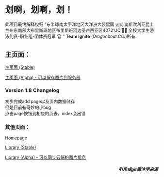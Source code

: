# 划啊，划啊，划！

此项目最终解释权归 “东半球南太平洋地区大洋洲大袋鼠国 🇦🇺 澳斯吹利亚昆士兰州东南部大布里斯班地区布里斯班河边圣卢西亚区4072‘UQ’🏊🏻‍  全校大学生游泳比赛-职业组-团体赛冠军 🏆️ ” **Team Ignite** (*Dragonboat CO.*)所有.

## 主页面：

[主页面 (Stable)](https://s4523761-fableous.uqcloud.net/index.html)

[主页面 (Alpha) - 可以保存图片到服务器](https://s4523761-fableous.uqcloud.net/index_alpha.php)

### Version 1.8 Changelog

初步完成add page以及页内数据储存
<br>
但是目前有奇妙的小bug
<br>
点击page按钮到相应的页去，index会出错

### 其他页面：

[Homepage](https://s4523761-fableous.uqcloud.net/home.html)

[Library (Stable)](https://s4523761-fableous.uqcloud.net/library.html)

[Library (Alpha) - 可以同步云端的图片信息](https://s4523761-fableous.uqcloud.net/library_alpha.php)

##### <div align="right">*引用或git需注明来源*</div>
